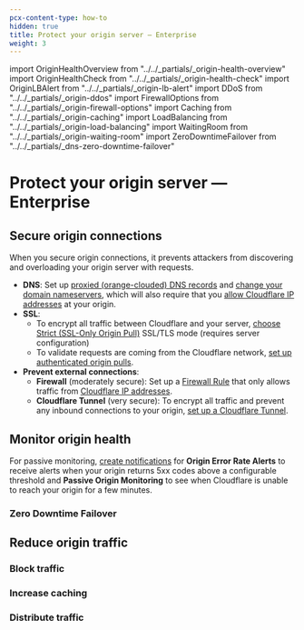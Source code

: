 ```yaml
---
pcx-content-type: how-to
hidden: true
title: Protect your origin server — Enterprise
weight: 3
---
```


import OriginHealthOverview from "../../\_partials/\_origin-health-overview"
import OriginHealthCheck from "../../\_partials/\_origin-health-check"
import OriginLBAlert from "../../\_partials/\_origin-lb-alert"
import DDoS from "../../\_partials/\_origin-ddos"
import FirewallOptions from "../../\_partials/\_origin-firewall-options"
import Caching from "../../\_partials/\_origin-caching"
import LoadBalancing from "../../\_partials/\_origin-load-balancing"
import WaitingRoom from "../../\_partials/\_origin-waiting-room"
import ZeroDowntimeFailover from "../../\_partials/\_dns-zero-downtime-failover"

# Protect your origin server — Enterprise

<OriginHealthOverview/>

## Secure origin connections

When you secure origin connections, it prevents attackers from discovering and overloading your origin server with requests.

*   **DNS**: Set up [proxied (orange-clouded) DNS records](https://support.cloudflare.com/hc/articles/200169626) and [change your domain nameservers](https://support.cloudflare.com/hc/articles/205195708), which will also require that you [allow Cloudflare IP addresses](https://support.cloudflare.com/hc/articles/201897700) at your origin.
*   **SSL**:
    *   To encrypt all traffic between Cloudflare and your server, [choose Strict (SSL-Only Origin Pull)](/ssl/origin-configuration/ssl-modes#strict-ssl-only-origin-pull) SSL/TLS mode (requires server configuration)
    *   To validate requests are coming from the Cloudflare network, [set up authenticated origin pulls](/ssl/origin-configuration/authenticated-origin-pull).
*   **Prevent external connections**:
    *   **Firewall** (moderately secure): Set up a [Firewall Rule](/firewall/cf-dashboard) that only allows traffic from [Cloudflare IP addresses](https://www.cloudflare.com/ips/).
    *   **Cloudflare Tunnel** (very secure): To encrypt all traffic and prevent any inbound connections to your origin, [set up a Cloudflare Tunnel](/cloudflare-one/connections/connect-apps).

## Monitor origin health

For passive monitoring, [create notifications](/fundamentals/notifications/create-notifications/) for **Origin Error Rate Alerts** to receive alerts when your origin returns 5xx codes above a configurable threshold and **Passive Origin Monitoring** to see when Cloudflare is unable to reach your origin for a few minutes.

<OriginHealthCheck/>

<OriginLBAlert/>

### Zero Downtime Failover

<ZeroDowntimeFailover/>

## Reduce origin traffic

### Block traffic

<DDoS/>

<FirewallOptions/>

### Increase caching

<Caching/>

### Distribute traffic

<LoadBalancing/>

<WaitingRoom/>
